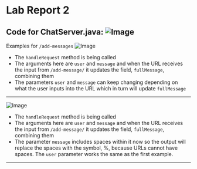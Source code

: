 # Lab Report 2

Code for ChatServer.java:
![Image]()
---

Examples for `/add-messages`
![Image]()
- The `handleRequest` method is being called
- The arguments here are `user` and `message` and when the URL receives the input from `/add-message/` it updates the field, `fullMessage`, combining them
- The parameters `user` and `message` can keep changing depending on what the user inputs into the URL which in turn will update `fullMessage`
---
![Image]()
- The `handleRequest` method is being called
- The arguments here are `user` and `message` and when the URL receives the input from `/add-message/` it updates the field, `fullMessage`, combining them
- The parameter `message` includes spaces within it now so the output will replace the spaces with the symbol, %, because URLs cannot have spaces. The `user` parameter works the same as the first example.
---
